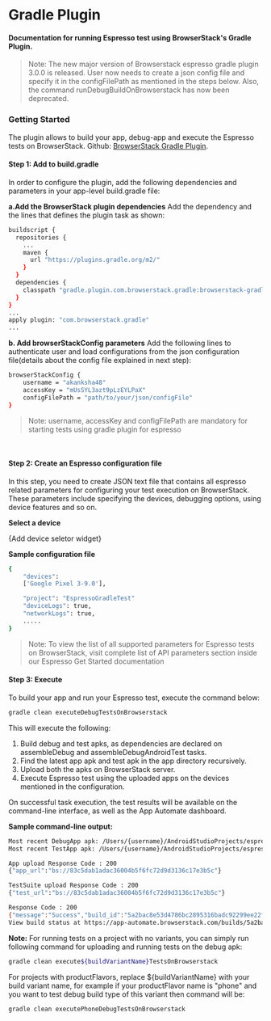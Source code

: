 # Gradle Plugin
#### Documentation for running Espresso test using BrowserStack's Gradle Plugin.

> Note: The new major version of Browserstack espresso gradle plugin 3.0.0 is released. User now needs to create a json config file and specify it in the configFilePath as mentioned in the steps below. Also, the command runDebugBuildOnBrowserstack has now been deprecated.


### Getting Started
The plugin allows to build your app, debug-app and execute the Espresso tests on BrowserStack. Github: [BrowserStack Gradle Plugin](https://github.com/browserstack/browserstack-gradle-plugin).

#### Step 1: Add to build.gradle
In order to configure the plugin, add the following dependencies and parameters in your app-level build.gradle file:

**a.Add the BrowserStack plugin dependencies**
Add the dependency and the lines that defines the plugin task as shown:

```bash
buildscript {
  repositories {
    ...
    maven {
      url "https://plugins.gradle.org/m2/"
    }
  }
  dependencies {
    classpath "gradle.plugin.com.browserstack.gradle:browserstack-gradle-plugin:3.0.0"
  }
}
...
apply plugin: "com.browserstack.gradle"
...
```

**b. Add browserStackConfig parameters**
Add the following lines to authenticate user and load configurations from the json configuration file(details about the config file explained in next step):

```bash
browserStackConfig {
    username = "akanksha48"
    accessKey = "mUsSYL3azt9pLzEYLPaX"
    configFilePath = "path/to/your/json/configFile"
}
```
> Note: username, accessKey and configFilePath are mandatory for starting tests using gradle plugin for espresso
<br>


#### Step 2: Create an Espresso configuration file
In this step, you need to create JSON text file that contains all espresso related parameters for configuring your test execution on BrowserStack. These parameters include specifying the devices, debugging options, using device features and so on.

**Select a device**

{Add device seletor widget}

**Sample configuration file**

```bash
{
    "devices":
    ['Google Pixel 3-9.0'],

    "project": "EspressoGradleTest"
    "deviceLogs": true,
    "networkLogs": true,
    .....
}
```
> Note: To view the list of all supported parameters for Espresso tests on BrowserStack, visit complete list of API parameters section inside our Espresso Get Started documentation

#### Step 3: Execute

To build your app and run your Espresso test, execute the command below:

```bash
gradle clean executeDebugTestsOnBrowserstack
```

This will execute the following:

1. Build debug and test apks, as dependencies are declared on assembleDebug and assembleDebugAndroidTest tasks.
2. Find the latest app apk and test apk in the app directory recursively.
3. Upload both the apks on BrowserStack server.
4. Execute Espresso test using the uploaded apps on the devices mentioned in the configuration.

On successful task execution, the test results will be available on the command-line interface, as well as the App Automate dashboard.

**Sample command-line output:**

```bash
Most recent DebugApp apk: /Users/{username}/AndroidStudioProjects/espresso-browserstack/app/build/outputs/apk/debug/app-debug.apk
Most recent TestApp apk: /Users/{username}/AndroidStudioProjects/espresso-browserstack/app/build/outputs/apk/androidTest/debug/app-debug-androidTest.apk

App upload Response Code : 200
{"app_url":"bs://83c5dab1adac36004b5f6fc72d9d3136c17e3b5c"}

TestSuite upload Response Code : 200
{"test_url":"bs://83c5dab1adac36004b5f6fc72d9d3136c17e3b5c"}

Response Code : 200
{"message":"Success","build_id":"5a2bac8e53d4786bc2895316badc92299ee22fb9"}
View build status at https://app-automate.browserstack.com/builds/5a2bac8e53d4786bc2895316badc92299ee22fb9
```

**Note:**
For running tests on a project with no variants, you can simply run following command for uploading and running tests on the debug apk:

```bash
gradle clean execute${buildVariantName}TestsOnBrowserstack
```

For projects with productFlavors, replace ${buildVariantName} with your build variant name, for example if your productFlavor name is "phone" and you want to test debug build type of this variant then command will be:

```bash
gradle clean executePhoneDebugTestsOnBrowserstack
```
